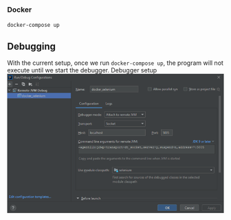 ### Docker
`docker-compose up`
## Debugging
With the current setup, once we run `docker-compose up`, the program will not execute until we start the debugger.
Debugger setup
![img.png](static/images/img.png)



